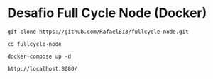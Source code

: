 # Desafio Full Cycle Node (Docker)

`git clone https://github.com/RafaelB13/fullcycle-node.git`

`cd fullcycle-node`

`docker-compose up -d`

`http://localhost:8080/`
